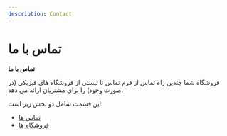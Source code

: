 ```yaml
---
description: Contact
---
```


# تماس با ما

**تماس با ما**

فروشگاه شما چندین راه تماس از فرم تماس تا لیستی از فروشگاه های فیزیکی \(در صورت وجود\) را برای مشتریان ارائه می دهد.

این قسمت شامل دو بخش زیر است:

* [تماس ها](تماس%20ها)
* [فروشگاه ها](فروشگاه%20ها)

